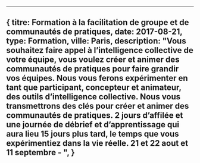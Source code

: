   ---
  {
 titre: Formation à la facilitation de groupe et de communautés de pratiques,
  	date: 2017-08-21,
  	type: Formation,
  	ville: Paris,
  	description: "Vous souhaitez faire appel à l’intelligence collective de votre équipe, vous voulez créer et animer des communautés de pratiques pour faire grandir vos équipes. 
  Nous vous ferons expérimenter en tant que participant, concepteur et animateur, des outils d’intelligence collective. Nous vous transmettrons des clés pour créer et animer des communautés de pratiques.
  2 jours d’affilée et une journée de débrief et d’apprentissage qui aura lieu 15 jours plus tard, le temps que vous expérimentiez dans la vie réelle. 
21 et 22 aout et 11 septembre - ",
  }
  ---
